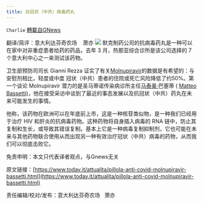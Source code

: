```yaml
---
title: 抗冠状（中共）病毒药丸
---
```

`Charlie` [轉載自GNews](https://gnews.org/zh-hans/1574557/)

翻译/简评：意大利达芬奇农场    萧亦
![](https://assets.gnews.org/wp-content/uploads/2021/10/10051-1.jpg)
默克制药公司的抗病毒药丸是一种可以在家中对非重症患者给药的药品，去年 3 月，热那亚综合诊所是该公司选择的 7 个意大利中心之一来测试该药物。

卫生部预防司司长 Gianni Rezza 证实了有关[Molnupiravir](https://www.today.it/salute/molnupiravir-covid.html)的数据是有希望的：与安慰剂相比，轻度或中度 冠状（中共）患者的住院或死亡风险降低了约50%。第一个谈论 Molnupiravir 潜力的是圣马蒂诺传染病诊所主任[马泰奥·](https://www.today.it/attualita/terza-dose-intervista-bassetti.html)巴塞蒂 ( [Matteo Bassetti)](https://www.today.it/attualita/terza-dose-intervista-bassetti.html)，他在接受采访中谈到了最近的事态发展以及抗冠状（中共）药丸在未来可能发生的事情。

他称，该药物在欧洲可以在年底前上市，这是一种核苷类似物，是一种我们已经用于治疗 HIV 和肝炎的抗病毒药物。这种药物将自身插入病毒的 RNA 链中，防止其复制和生长，或导致其错误复制。基本上它是一种病毒复制抑制剂，它也可能在未来与其他药物联合使用从而出现另一种有效治疗冠状（中共）病毒的药物，从而我们可以彻底击败它。

免责申明：本文只代表译者观点，与Gnews无关

原文链接：[https://www.today.it/attualita/pillola-anti-covid-molnupiravir-bassetti.html](https://www.today.it/attualita/pillola-anti-covid-molnupiravir-bassetti.html)

责任编辑/校对/发布：意大利达芬奇农场   萧亦
